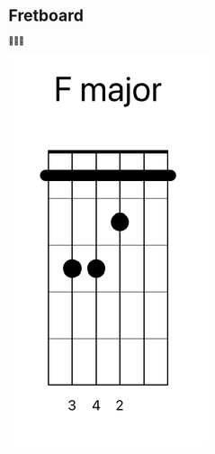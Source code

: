 # Fretboard
🎸🎵🎶

![screenshot](https://github.com/itsmeichigo/Fretboard/blob/main/screenshot.png?raw=true)